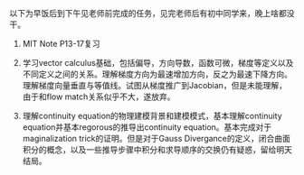 以下为早饭后到下午见老师前完成的任务，见完老师后有初中同学来，晚上啥都没干。

1. MIT Note P13-17复习

2. 学习vector calculus基础，包括偏导，方向导数，函数可微，梯度等定义以及不同定义之间的关系。理解梯度方向为最速增加方向，反之为最速下降方向。理解梯度向量垂直与等值线。试图从梯度推广到Jacobian，但是未能理解，由于和flow match关系似乎不大，遂放弃。

3. 理解continuity equation的物理建模背景和建模模式，基本理解continuity equation并基本regorous的推导出continuity equation。基本完成对于maginalization trick的证明。但是对于Gauss Divergance的定义，闭合曲面积分的概念，以及一些推导步骤中积分和求导顺序的交换仍有疑惑，留给明天结局。